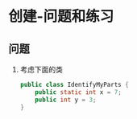 # 创建-问题和练习

## 问题
1. 考虑下面的类
    
    ```java
    public class IdentifyMyParts {
        public static int x = 7; 
        public int y = 3; 
    }
    ```
